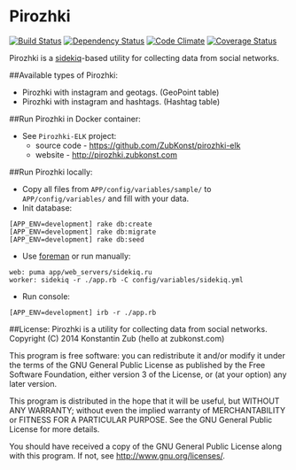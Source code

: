 Pirozhki
========
[![Build Status](https://travis-ci.org/ZubKonst/pirozhki.svg?branch=master)](https://travis-ci.org/ZubKonst/pirozhki)
[![Dependency Status](https://gemnasium.com/ZubKonst/pirozhki.svg)](https://gemnasium.com/ZubKonst/pirozhki)
[![Code Climate](https://codeclimate.com/github/ZubKonst/pirozhki/badges/gpa.svg)](https://codeclimate.com/github/ZubKonst/pirozhki)
[![Coverage Status](https://coveralls.io/repos/ZubKonst/pirozhki/badge.png?branch=master)](https://coveralls.io/r/ZubKonst/pirozhki)

Pirozhki is a [sidekiq](http://sidekiq.org)-based utility for collecting data from social networks. 

##Available types of Pirozhki:
- Pirozhki with instagram and geotags. (GeoPoint table)
- Pirozhki with instagram and hashtags. (Hashtag table)

##Run Pirozhki in Docker container:
- See `Pirozhki-ELK` project:
  - source code - https://github.com/ZubKonst/pirozhki-elk
  - website - http://pirozhki.zubkonst.com

##Run Pirozhki locally:
- Copy all files from `APP/config/variables/sample/` to `APP/config/variables/` and fill with your data.
- Init database:
```
[APP_ENV=development] rake db:create
[APP_ENV=development] rake db:migrate
[APP_ENV=development] rake db:seed
```
- Use [foreman](https://github.com/ddollar/foreman) or run manually:
```
web: puma app/web_servers/sidekiq.ru
worker: sidekiq -r ./app.rb -C config/variables/sidekiq.yml
```
- Run console:
```
[APP_ENV=development] irb -r ./app.rb
```

##License:
Pirozhki is a utility for collecting data from social networks.  
Copyright (C) 2014  Konstantin Zub (hello at zubkonst.com)

This program is free software: you can redistribute it and/or modify
it under the terms of the GNU General Public License as published by
the Free Software Foundation, either version 3 of the License, or
(at your option) any later version.

This program is distributed in the hope that it will be useful,
but WITHOUT ANY WARRANTY; without even the implied warranty of
MERCHANTABILITY or FITNESS FOR A PARTICULAR PURPOSE.  See the
GNU General Public License for more details.

You should have received a copy of the GNU General Public License
along with this program.  If not, see <http://www.gnu.org/licenses/>.
